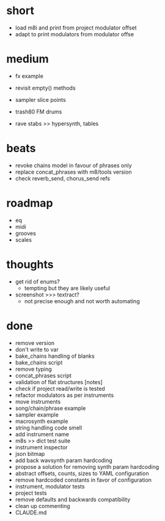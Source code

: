 # short

- load m8i and print from project modulator offset
- adapt to print modulators from modulator offse

# medium

- fx example
- revisit empty() methods

- sampler slice points
- trash80 FM drums
- rave stabs >> hypersynth, tables

# beats

- revoke chains model in favour of phrases only
- replace concat_phrases with m8/tools version
- check reverb_send, chorus_send refs

# roadmap

- eq
- midi
- grooves
- scales

# thoughts

- get rid of enums?
  - tempting but they are likely useful
- screenshot >>> textract?
  - not precise enough and not worth automating

# done

- remove version
- don't write to var
- bake_chains handling of blanks
- bake_chains script
- remove typing
- concat_phrases script
- validation of flat structures [notes]
- check if project read/write is tested
- refactor modulators as per instruments
- move instruments
- song/chain/phrase example
- sampler example
- macrosynth example
- string handling code smell
- add instrument name
- m8s >> dict test suite
- instrument inspector
- json bitmap
- add back wavsynth param hardcoding
- propose a solution for removing synth param hardcoding
- abstract offsets, counts, sizes to YAML configuration
- remove hardcoded constants in favor of configuration
- instrument, modulator tests
- project tests
- remove defaults and backwards compatibility
- clean up commenting
- CLAUDE.md

